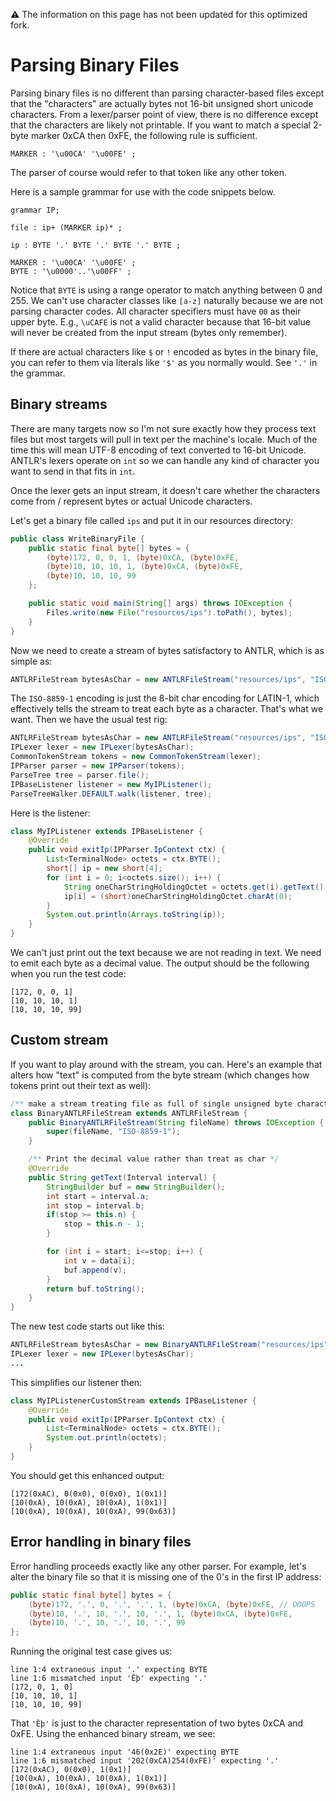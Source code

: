:warning: The information on this page has not been updated for this optimized fork.

# Parsing Binary Files

Parsing binary files is no different than parsing character-based files except that the "characters" are actually bytes not 16-bit unsigned short unicode characters.  From a lexer/parser point of view, there is no difference except that the characters are likely not printable.  If you want to match a special 2-byte marker 0xCA then 0xFE, the following rule is sufficient.

```
MARKER : '\u00CA' '\u00FE' ;
```

The parser of course would refer to that token like any other token.

Here is a sample grammar for use with the code snippets below.

```
grammar IP;

file : ip+ (MARKER ip)* ;

ip : BYTE '.' BYTE '.' BYTE '.' BYTE ;

MARKER : '\u00CA' '\u00FE' ;
BYTE : '\u0000'..'\u00FF' ;
```

Notice that `BYTE` is using a range operator to match anything between 0 and 255. We can't use character classes like `[a-z]` naturally because we are not parsing character codes.  All character specifiers must have `00` as their upper byte. E.g., `\uCAFE` is not a valid character because that 16-bit value will never be created from the input stream (bytes only remember).

If there are actual characters like `$` or `!` encoded as bytes in the binary file, you can refer to them via literals like `'$'` as you normally would. See `'.'` in the grammar.
 
## Binary streams

There are many targets now so I'm not sure exactly how they process text files but most targets will pull in text per the machine's locale. Much of the time this will mean UTF-8 encoding of text converted to 16-bit Unicode. ANTLR's lexers operate on `int` so we can handle any kind of character you want to send in that fits in `int`.

Once the lexer gets an input stream, it doesn't care whether the characters come from / represent bytes or actual Unicode characters.

Let's get a binary file called `ips` and put it in our resources directory:

```java
public class WriteBinaryFile {
	public static final byte[] bytes = {
		(byte)172, 0, 0, 1, (byte)0xCA, (byte)0xFE,
		(byte)10, 10, 10, 1, (byte)0xCA, (byte)0xFE,
		(byte)10, 10, 10, 99
	};

	public static void main(String[] args) throws IOException {
		Files.write(new File("resources/ips").toPath(), bytes);
	}
}
```

Now we need to create a stream of bytes satisfactory to ANTLR, which is as simple as:

```java
ANTLRFileStream bytesAsChar = new ANTLRFileStream("resources/ips", "ISO-8859-1");
```

The `ISO-8859-1` encoding is just the 8-bit char encoding for LATIN-1, which effectively tells the stream to treat each byte as a character. That's what we want. Then we have the usual test rig:


```java
ANTLRFileStream bytesAsChar = new ANTLRFileStream("resources/ips", "ISO-8859-1");
IPLexer lexer = new IPLexer(bytesAsChar);
CommonTokenStream tokens = new CommonTokenStream(lexer);
IPParser parser = new IPParser(tokens);
ParseTree tree = parser.file();
IPBaseListener listener = new MyIPListener();
ParseTreeWalker.DEFAULT.walk(listener, tree);
```

Here is the listener:

```java
class MyIPListener extends IPBaseListener {
	@Override
	public void exitIp(IPParser.IpContext ctx) {
		List<TerminalNode> octets = ctx.BYTE();
		short[] ip = new short[4];
		for (int i = 0; i<octets.size(); i++) {
			String oneCharStringHoldingOctet = octets.get(i).getText();
			ip[i] = (short)oneCharStringHoldingOctet.charAt(0);
		}
		System.out.println(Arrays.toString(ip));
	}
}
```

We can't just print out the text because we are not reading in text. We need to emit each byte as a decimal value. The output should be the following when you run the test code:

```
[172, 0, 0, 1]
[10, 10, 10, 1]
[10, 10, 10, 99]
```

## Custom stream

If you want to play around with the stream, you can. Here's an example that alters how "text" is computed from the byte stream (which changes how tokens print out their text as well):

```java
/** make a stream treating file as full of single unsigned byte characters */
class BinaryANTLRFileStream extends ANTLRFileStream {
	public BinaryANTLRFileStream(String fileName) throws IOException {
		super(fileName, "ISO-8859-1");
	}

	/** Print the decimal value rather than treat as char */
	@Override
	public String getText(Interval interval) {
		StringBuilder buf = new StringBuilder();
		int start = interval.a;
		int stop = interval.b;
		if(stop >= this.n) {
			stop = this.n - 1;
		}

		for (int i = start; i<=stop; i++) {
			int v = data[i];
			buf.append(v);
		}
		return buf.toString();
	}
}
```

The new test code starts out like this:

```java
ANTLRFileStream bytesAsChar = new BinaryANTLRFileStream("resources/ips");
IPLexer lexer = new IPLexer(bytesAsChar);
...
```

This simplifies our listener then:

```java
class MyIPListenerCustomStream extends IPBaseListener {
	@Override
	public void exitIp(IPParser.IpContext ctx) {
		List<TerminalNode> octets = ctx.BYTE();
		System.out.println(octets);
	}
}
```

You should get this enhanced output:

```
[172(0xAC), 0(0x0), 0(0x0), 1(0x1)]
[10(0xA), 10(0xA), 10(0xA), 1(0x1)]
[10(0xA), 10(0xA), 10(0xA), 99(0x63)]
```

## Error handling in binary files

Error handling proceeds exactly like any other parser. For example, let's alter the binary file so that it is missing one of the 0's in the first IP address:

```java
public static final byte[] bytes = {
	(byte)172, '.', 0, '.', '.', 1, (byte)0xCA, (byte)0xFE, // OOOPS
	(byte)10, '.', 10, '.', 10, '.', 1, (byte)0xCA, (byte)0xFE,
	(byte)10, '.', 10, '.', 10, '.', 99
};
```

Running the original test case gives us:

```
line 1:4 extraneous input '.' expecting BYTE
line 1:6 mismatched input 'Êþ' expecting '.'
[172, 0, 1, 0]
[10, 10, 10, 1]
[10, 10, 10, 99]
```

That `'Êþ'` is just to the character representation of two bytes 0xCA and 0xFE. Using the enhanced binary stream, we see:

```
line 1:4 extraneous input '46(0x2E)' expecting BYTE
line 1:6 mismatched input '202(0xCA)254(0xFE)' expecting '.'
[172(0xAC), 0(0x0), 1(0x1)]
[10(0xA), 10(0xA), 10(0xA), 1(0x1)]
[10(0xA), 10(0xA), 10(0xA), 99(0x63)]
```